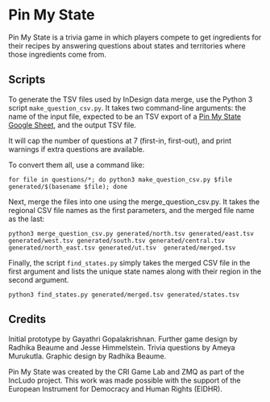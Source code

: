 # Pin My State

Pin My State is a trivia game in which players compete to get ingredients for their recipes by answering questions about states and territories where those ingredients come from.


## Scripts

To generate the TSV files used by InDesign data merge, use the Python 3 script `make_question_csv.py`. It takes two command-line arguments: the name of the input file, expected to be an TSV export of a [Pin My State Google Sheet](https://docs.google.com/spreadsheets/d/1PwKo_1E2EcmDthNvp1DyH3nxZcN1zOH2C0Mjqn2RvPs/edit?usp=sharing), and the output TSV file.

It will cap the number of questions at 7 (first-in, first-out), and print warnings if extra questions are available.

To convert them all, use a command like: 

```
for file in questions/*; do python3 make_question_csv.py $file generated/$(basename $file); done
```

Next, merge the files into one using the merge_question_csv.py. It takes the regional CSV file names as the first parameters, and the merged file name as the last:

```
python3 merge_question_csv.py generated/north.tsv generated/east.tsv generated/west.tsv generated/south.tsv generated/central.tsv generated/north_east.tsv generated/ut.tsv  generated/merged.tsv 
``` 

Finally, the script `find_states.py` simply takes the merged CSV file in the first argument and lists the unique state names along with their region in the second argument. 

```
python3 find_states.py generated/merged.tsv generated/states.tsv
```


## Credits

Initial prototype by Gayathri Gopalakrishnan.
Further game design by Radhika Beaume and Jesse Himmelstein.
Trivia questions by Ameya Murukutla.
Graphic design by Radhika Beaume.

Pin My State was created by the CRI Game Lab and ZMQ as part of the IncLudo project. This work was made possible with the support of the European Instrument for Democracy and Human Rights (EIDHR). 
